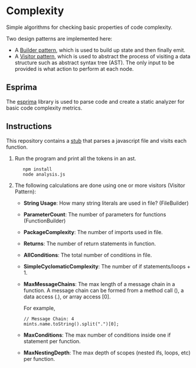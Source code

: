 # Complexity

Simple algorithms for checking basic properties of code complexity.

Two design patterns are implemented here:

* A [Builder pattern](https://en.wikipedia.org/wiki/Builder_pattern), which is used to build up state and then finally emit.
* A [Visitor pattern](https://en.wikipedia.org/wiki/Visitor_pattern), which is used to abstract the process of visiting a data structure such as abstract syntax tree (AST). The only input to be provided is what action to perform at each node.

## Esprima

The [esprima](http://esprima.org/) library is used to parse code and create a static analyzer for basic code complexity metrics.

## Instructions

This repository contains a [stub](https://github.com/gms298/Complexity/blob/master/analysis.js) that parses a javascript file and visits each function. 

1. Run the program and print all the tokens in an ast.

   ```
      npm install
      node analysis.js 
   ```

2. The following calculations are done using one or more visitors (Visitor Pattern):

   * **String Usage**: How many string literals are used in file? (FileBuilder)
   * **ParameterCount**: The number of parameters for functions (FunctionBuilder)
   * **PackageComplexity**: The number of imports used in file.
   * **Returns**: The number of return statements in function. 
   * **AllConditions**: The total number of conditions in file.
   * **SimpleCyclomaticComplexity**: The number of if statements/loops + 1.
   * **MaxMessageChains**: The max length of a message chain in a function. A 		message chain can be formed from a method call (), a data access (.), 		or array access [0].
  
     For example, 
     
     ```
     // Message Chain: 4
     mints.name.toString().split(".")[0];
     ``` 
     
	* **MaxConditions**: The max number of conditions inside one if statement per function.
	* **MaxNestingDepth**: The max depth of scopes (nested ifs, loops, etc) per function.
